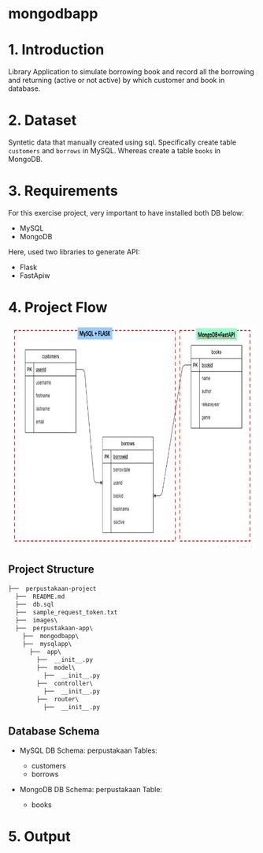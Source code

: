 # mongodbapp


# 1. Introduction
Library Application to simulate borrowing book and record all the borrowing and returning (active or not active) by which customer and book in database.


# 2. Dataset
Syntetic data that manually created using sql. Specifically create table `customers` and `borrows` in MySQL. Whereas create a table `books` in MongoDB.


# 3. Requirements
For this exercise project, very important to have installed both DB below:
- MySQL
- MongoDB

Here, used two libraries to generate API:
- Flask
- FastApiw

# 4. Project Flow
<img src="./images/erd-with-flow.jpg" alt="the concept" widht="500" height="450"/>

## Project Structure
```
├──  perpustakaan-project
  ├──  README.md
  ├──  db.sql
  ├──  sample_request_token.txt
  ├──  images\
  ├──  perpustakaan-app\
    ├──  mongodbapp\
    ├──  mysqlapp\
      ├──  app\
        ├──  __init__.py
        ├──  model\
          ├──  __init__.py
        ├──  controller\
          ├──  __init__.py
        ├──  router\
          ├──  __init__.py
```

## Database Schema
- MySQL
    DB Schema: perpustakaan
    Tables:
    - customers
    - borrows

- MongoDB
    DB Schema: perpustakaan
    Table:
    - books


# 5. Output